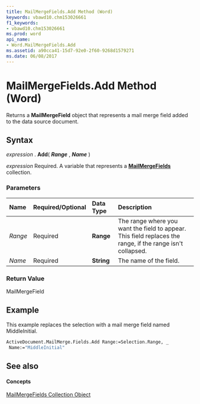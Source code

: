 ```yaml
---
title: MailMergeFields.Add Method (Word)
keywords: vbawd10.chm153026661
f1_keywords:
- vbawd10.chm153026661
ms.prod: word
api_name:
- Word.MailMergeFields.Add
ms.assetid: a90cca41-15d7-92e0-2f60-9268d1579271
ms.date: 06/08/2017
---
```



# MailMergeFields.Add Method (Word)

Returns a  **MailMergeField** object that represents a mail merge field added to the data source document.


## Syntax

 _expression_ . **Add**( **_Range_** , **_Name_** )

 _expression_ Required. A variable that represents a **[MailMergeFields](Word.mailmergefields.md)** collection.


### Parameters



|**Name**|**Required/Optional**|**Data Type**|**Description**|
|:-----|:-----|:-----|:-----|
| _Range_|Required| **Range**|The range where you want the field to appear. This field replaces the range, if the range isn't collapsed.|
| _Name_|Required| **String**|The name of the field.|

### Return Value

MailMergeField


## Example

This example replaces the selection with a mail merge field named MiddleInitial.


```vb
ActiveDocument.MailMerge.Fields.Add Range:=Selection.Range, _ 
 Name:="MiddleInitial"
```


## See also


#### Concepts


[MailMergeFields Collection Object](Word.mailmergefields.md)

